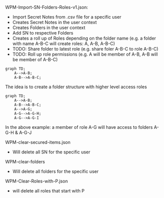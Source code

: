 WPM-Import-SN-Folders-Roles-v1.json:<br>
- Import Secret Notes from .csv file for a specific user
- Creates Secret Notes in the user context
- Creates Folders in the user context
- Add SN to respective Folders
- Creates a roll up of Roles depending on the folder name (e.g. a folder with name A-B-C will create roles: A, A-B, A-B-C)
- TODO: Share folder to latest role (e.g. share foler A-B-C to role A-B-C)
- TODO: Roll up role permissions (e.g. A will be member of A-B, A-B will be member of A-B-C)
```mermaid
graph TD;
    A-->A-B;
    A-B-->A-B-C;
```
The idea is to create a folder structure with higher level access roles
```mermaid
graph TD;
    A-->A-B;
    A-B-->A-B-C;
    A-->A-G;
    A-G-->A-G-H;
    A-G-->A-G-I
```
In the above example: a member of role A-G will have access to folders A-G-H & A-G-J

WPM-clear-secured-items.json
- Will delete all SN for the specific user

WPM-clear-folders
- Will delete all folders for the specific user

WPM-Clear-Roles-with-P.json
- will delete all roles that start with P
